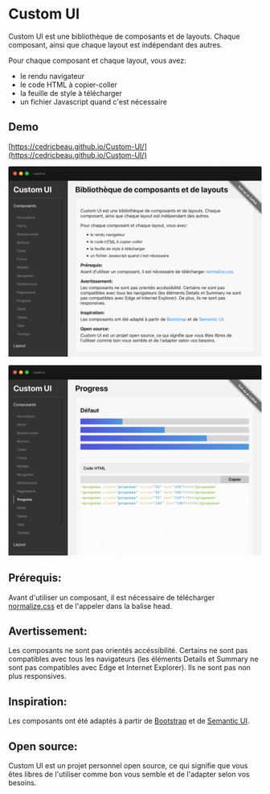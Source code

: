 # Custom UI

Custom UI est une bibliothèque de composants et de layouts. Chaque composant, ainsi que chaque layout est indépendant des autres.

Pour chaque composant et chaque layout, vous avez:

* le rendu navigateur
* le code HTML à copier-coller
* la feuille de style à télécharger
* un fichier Javascript quand c'est nécessaire

## Demo

[https://cedricbeau.github.io/Custom-UI/](https://cedricbeau.github.io/Custom-UI/)

![Capture d'écran de Custom UI]( https://github.com/cedricbeau/Custom-UI/blob/master/screen-custom-ui-01.png "Capture d'écran de Custom UI")

![Capture d'écran de Custom UI]( https://github.com/cedricbeau/Custom-UI/blob/master/screen-custom-ui-02.png "Capture d'écran de Custom UI")

## Prérequis:
Avant d'utiliser un composant, il est nécessaire de télécharger [normalize.css](https://necolas.github.io/normalize.css/) et de l'appeler dans la balise head.

## Avertissement:
Les composants ne sont pas orientés accéssibilité. Certains ne sont pas compatibles avec tous les navigateurs (les éléments Details et Summary ne sont pas compatibles avec Edge et Internet Explorer).
Ils ne sont pas non plus responsives.

## Inspiration:
Les composants ont été adaptés à partir de [Bootstrap](https://getbootstrap.com/) et de [Semantic UI](https://semantic-ui.com/).

## Open source:
Custom UI est un projet personnel open source, ce qui signifie que vous êtes libres de l'utiliser comme bon vous semble et de l'adapter selon vos besoins.

